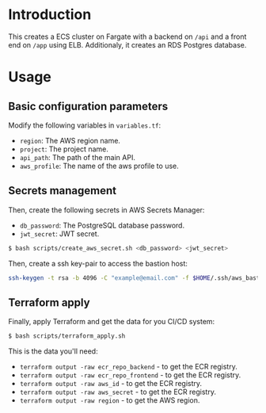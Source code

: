 # Introduction

This creates a ECS cluster on Fargate with a backend on `/api` and a
front end on `/app` using ELB. Additionaly, it creates an RDS Postgres
database.

# Usage

## Basic configuration parameters

Modify the following variables in `variables.tf`:

* `region`: The AWS region name.
* `project`: The project name.
* `api_path`: The path of the main API.
* `aws_profile`: The name of the aws profile to use.

## Secrets management

Then, create the following secrets in AWS Secrets Manager:

* `db_password`: The PostgreSQL database password.
* `jwt_secret`: JWT secret.

```bash
$ bash scripts/create_aws_secret.sh <db_password> <jwt_secret>
```

Then, create a ssh key-pair to access the bastion host:

```bash
ssh-keygen -t rsa -b 4096 -C "example@email.com" -f $HOME/.ssh/aws_bastion
```

## Terraform apply

Finally, apply Terraform and get the data for you CI/CD system:

```bash
$ bash scripts/terraform_apply.sh
```

This is the data you'll need:

* `terraform output -raw ecr_repo_backend` - to get the ECR registry.
* `terraform output -raw ecr_repo_frontend` - to get the ECR registry.
* `terraform output -raw aws_id` - to get the ECR registry.
* `terraform output -raw aws_secret` - to get the ECR registry.
* `terraform output -raw region` - to get the AWS region.
